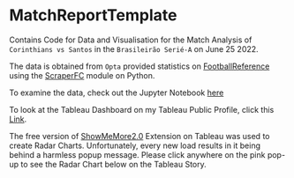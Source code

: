 # MatchReportTemplate

Contains Code for Data and Visualisation for the Match Analysis of `Corinthians vs Santos` in the `Brasileirão Serié-A` on June 25 2022.

The data is obtained from `Opta` provided statistics on [FootballReference](https://fbref.com/en/matches/4bf12498/Corinthians-Santos-June-25-2022-Serie-A) using the [ScraperFC](https://scraperfc.readthedocs.io/en/latest/fbref_examples.html) module on Python.

To examine the data, check out the Jupyter Notebook [here](main_analysis.ipynb)

To look at the Tableau Dashboard on my Tableau Public Profile, click this [Link](https://public.tableau.com/shared/FKDMK33P3?:display_count=n&:origin=viz_share_link).

The free version of [ShowMeMore2.0](https://exchange.tableau.com/products/109) Extension on Tableau was used to create Radar Charts. Unfortunately, every new load results in it being behind a harmless popup message. Please click anywhere on the pink pop-up to see the Radar Chart below on the Tableau Story.
